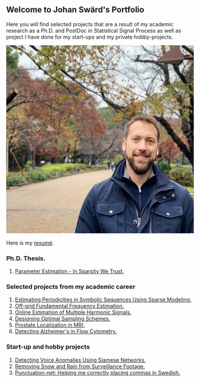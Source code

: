 ## Welcome to Johan Swärd's Portfolio

Here you will find selected projects that are a result of my academic research as a Ph.D. and PostDoc in Statistical Signal Process as well as project I have done for my start-ups and my private hobby-projects.

![Johan Swärd](/Images/Johan_Sward.jpg)

Here is my [resumé](https://github.com/JohanSward/Portfolio/blob/master/CV_johan_svard.pdf).

### Ph.D. Thesis.
1. [Parameter Estimation - In Sparsity We Trust.](https://portal.research.lu.se/portal/files/29950771/thesis_Johan_Sward.pdf)

### Selected projects from my academic career
1. [Estimating Periodicities in Symbolic Sequences Using Sparse Modeling.](https://johansward.github.io/Portfolio/Symbolic_periodicities)
2. [Off-grid Fundamental Frequency Estimation.](https://johansward.github.io/Portfolio/Off_grid)
3. [Online Estimation of Multiple Harmonic Signals.](https://johansward.github.io/Portfolio/Online_pitch)
4. [Designing Optimal Sampling Schemes.](https://johansward.github.io/Portfolio/Sampling)
5. [Prostate Localization in MRI.](https://johansward.github.io/Portfolio/Prostate_localization)
6. [Detecting Alzheimer's in Flow Cytometry.](https://johansward.github.io/Portfolio/Alzheimer_detection)

### Start-up and hobby projects
1. [Detecting Voice Anomalies Using Siamese Networks.](https://johansward.github.io/Portfolio/Voice_siamese)
2. [Removing Snow and Rain from Surveillance Footage.](https://johansward.github.io/Portfolio/Snow_remover)
3. [Punctuation-net: Helping me correctly placing commas in Swedish.](https://johansward.github.io/Portfolio/Punctuation_net)


